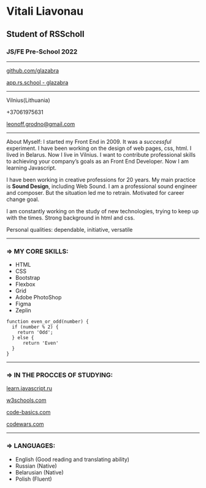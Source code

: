 # Vitali Liavonau #
## Student of RSScholl ##
### JS/FE Pre-School 2022 ###
---

[github.com/glazabra](https://github.com/glazabra "github.com/glazabra")

[app.rs.school - glazabra](https://app.rs.school/profile?githubId=glazabra "app.rs.school")

---

Vilnius(Lithuania)

+37061975631

leonoff.grodno@gmail.com

---

About Myself:
I started my Front End in 2009. It was a *successful* experiment. I have been working on the design of web pages, css, html. I lived in Belarus. Now I live in Vilnius. I want to contribute professional skills to achieving your company’s goals as an Front End Developer. Now I am learning Javascript.

I have been working in creative professions for 20 years. My main practice is **Sound Design**, including Web Sound. I am a professional sound engineer and composer. But the situation led me to retrain. Motivated for career change goal.

I am constantly working on the study of new technologies, trying to keep up with the times. Strong background in html and css.

Personal qualities: dependable, initiative, versatile

---

### => MY CORE SKILLS: ###

+ HTML
+ CSS
+ Bootstrap
+ Flexbox
+ Grid
+ Adobe PhotoShop
+ Figma
+ Zeplin


``` 
function even_or_odd(number) {
  if (number % 2) {
    return 'Odd';
  } else {
      return 'Even'
  }
}
```

---

### => IN THE PROCCES OF STUDYING: ###

[learn.javascript.ru](https://learn.javascript.ru/ "learn.javascript.ru")

[w3schools.com](https://www.w3schools.com/js/default.asp "w3schools.com")

[code-basics.com](https://ru.code-basics.com/languages/javascript "code-basics.com")

[codewars.com](https://www.codewars.com/users/glazabra "codewars.com")

---

### => LANGUAGES: ###

+ English (Good reading and translating ability)
+ Russian (Native)
+ Belarusian (Native)
+ Polish (Fluent)
